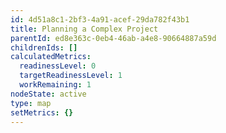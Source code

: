 ```yaml
---
id: 4d51a8c1-2bf3-4a91-acef-29da782f43b1
title: Planning a Complex Project
parentId: ed8e363c-0eb4-46ab-a4e8-90664887a59d
childrenIds: []
calculatedMetrics:
  readinessLevel: 0
  targetReadinessLevel: 1
  workRemaining: 1
nodeState: active
type: map
setMetrics: {}
---
```

